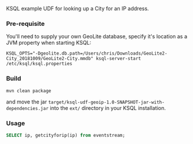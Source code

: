 KSQL example UDF for looking up a City for an IP address.
### Pre-requisite
You'll need to supply your own GeoLite database, specify it's location as a JVM property when starting KSQL:
```$xslt
KSQL_OPTS="-Dgeolite.db.path=/Users/chris/Downloads/GeoLite2-City_20181009/GeoLite2-City.mmdb" ksql-server-start /etc/ksql/ksql.properties
```

### Build
```
mvn clean package
```

and move the jar `target/ksql-udf-geoip-1.0-SNAPSHOT-jar-with-dependencies.jar` into the `ext/` directory in your KSQL installation. 

### Usage
```sql
SELECT ip, getcityforip(ip) from eventstream;
```
